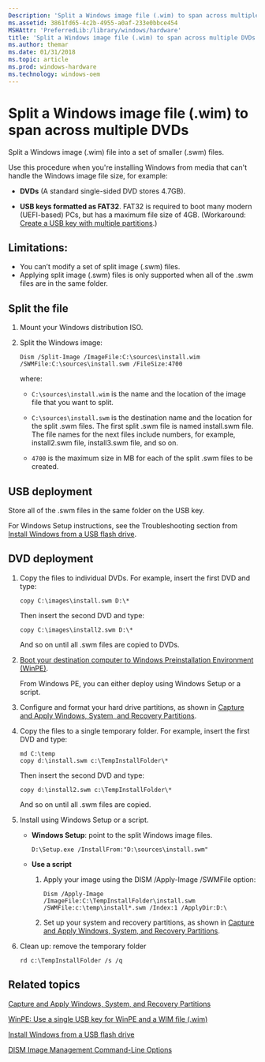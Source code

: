 ```yaml
---
Description: 'Split a Windows image file (.wim) to span across multiple DVDs'
ms.assetid: 3861fd65-4c2b-4955-a0af-233e0bbce454
MSHAttr: 'PreferredLib:/library/windows/hardware'
title: 'Split a Windows image file (.wim) to span across multiple DVDs'
ms.author: themar
ms.date: 01/31/2018
ms.topic: article
ms.prod: windows-hardware
ms.technology: windows-oem
---
```


# Split a Windows image file (.wim) to span across multiple DVDs


Split a Windows image (.wim) file into a set of smaller (.swm) files.

Use this procedure when you're installing Windows from media that can't handle the Windows image file size, for example:

-  **DVDs**  (A standard single-sided DVD stores 4.7GB).

-  **USB keys formatted as FAT32**. FAT32 is required to boot many modern (UEFI-based) PCs, but has a maximum file size of 4GB.
   (Workaround: [Create a USB key with multiple partitions](winpe--use-a-single-usb-key-for-winpe-and-a-wim-file---wim.md).)

## Limitations:
* You can’t modify a set of split image (.swm) files.
* Applying split image (.swm) files is only supported when all of the .swm files are in the same folder. 

## Split the file

1.  Mount your Windows distribution ISO.

2.  Split the Windows image:

    ```
    Dism /Split-Image /ImageFile:C:\sources\install.wim /SWMFile:C:\sources\install.swm /FileSize:4700
    ```

    where:

    -   `C:\sources\install.wim` is the name and the location of the image file that you want to split.

    -   `C:\sources\install.swm` is the destination name and the location for the split .swm files. The first split .swm file is named install.swm file. The file names for the next files include numbers, for example, install2.swm file, install3.swm file, and so on.

    -   `4700` is the maximum size in MB for each of the split .swm files to be created.

## USB deployment

Store all of the .swm files in the same folder on the USB key. 

For Windows Setup instructions, see the Troubleshooting section from [Install Windows from a USB flash drive](install-windows-from-a-usb-flash-drive.md).

## DVD deployment

1.  Copy the files to individual DVDs. For example, insert the first DVD and type:
    ```
    copy C:\images\install.swm D:\*
    ```

    Then insert the second DVD and type:
    ```
    copy C:\images\install2.swm D:\*
    ```

    And so on until all .swm files are copied to DVDs.

2.  [Boot your destination computer to Windows Preinstallation Environment (WinPE)](winpe-create-a-boot-cd-dvd-iso-or-vhd.md).

    From Windows PE, you can either deploy using Windows Setup or a script.

3.  Configure and format your hard drive partitions, as shown in [Capture and Apply Windows, System, and Recovery Partitions](capture-and-apply-windows-system-and-recovery-partitions.md).

4.  Copy the files to a single temporary folder. For example, insert the first DVD and type:
    ```
    md C:\temp
    copy d:\install.swm c:\TempInstallFolder\*
    ```

    Then insert the second DVD and type:
    ```
    copy d:\install2.swm c:\TempInstallFolder\*
    ```

    And so on until all .swm files are copied.

5.  Install using Windows Setup or a script.

    *  **Windows Setup**: point to the split Windows image files.
       ```
       D:\Setup.exe /InstallFrom:"D:\sources\install.swm"
       ```

    * **Use a script**

      1.  Apply your image using the DISM /Apply-Image /SWMFile option:
          ```
          Dism /Apply-Image /ImageFile:C:\TempInstallFolder\install.swm /SWMFile:c:\temp\install*.swm /Index:1 /ApplyDir:D:\
          ```

      2.  Set up your system and recovery partitions, as shown in [Capture and Apply Windows, System, and Recovery Partitions](capture-and-apply-windows-system-and-recovery-partitions.md).

6. Clean up: remove the temporary folder
   ```
   rd c:\TempInstallFolder /s /q
   ```


## <span id="related_topics"></span>Related topics

[Capture and Apply Windows, System, and Recovery Partitions](capture-and-apply-windows-system-and-recovery-partitions.md)

[WinPE: Use a single USB key for WinPE and a WIM file (.wim)](winpe--use-a-single-usb-key-for-winpe-and-a-wim-file---wim.md)

[Install Windows from a USB flash drive](install-windows-from-a-usb-flash-drive.md)

[DISM Image Management Command-Line Options](dism-image-management-command-line-options-s14.md)
